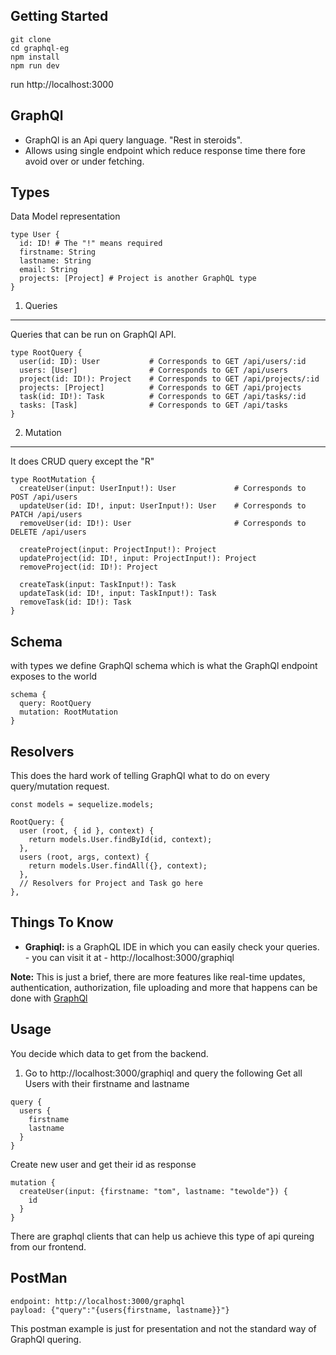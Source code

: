 
Getting Started
---
```
git clone 
cd graphql-eg
npm install
npm run dev
```
run http://localhost:3000

GraphQl
---
*  GraphQl is an Api query language. "Rest in steroids".
*  Allows using single endpoint which reduce response time there fore avoid over or under fetching.

Types
---
Data Model representation
```
type User {
  id: ID! # The "!" means required
  firstname: String
  lastname: String
  email: String
  projects: [Project] # Project is another GraphQL type
}
```

1.  Queries
----
Queries that can be run on GraphQl API.

```
type RootQuery {
  user(id: ID): User           # Corresponds to GET /api/users/:id
  users: [User]                # Corresponds to GET /api/users
  project(id: ID!): Project    # Corresponds to GET /api/projects/:id
  projects: [Project]          # Corresponds to GET /api/projects
  task(id: ID!): Task          # Corresponds to GET /api/tasks/:id
  tasks: [Task]                # Corresponds to GET /api/tasks
}
```
2.  Mutation
----
It does CRUD query except the "R"
```
type RootMutation {
  createUser(input: UserInput!): User             # Corresponds to POST /api/users
  updateUser(id: ID!, input: UserInput!): User    # Corresponds to PATCH /api/users
  removeUser(id: ID!): User                       # Corresponds to DELETE /api/users

  createProject(input: ProjectInput!): Project
  updateProject(id: ID!, input: ProjectInput!): Project
  removeProject(id: ID!): Project
  
  createTask(input: TaskInput!): Task
  updateTask(id: ID!, input: TaskInput!): Task
  removeTask(id: ID!): Task
}
```

Schema
---
with types we define GraphQl schema which is what the GraphQl endpoint exposes to the world
```
schema {
  query: RootQuery
  mutation: RootMutation
}
```

Resolvers
---
This does the hard work of telling GraphQl what to do on every query/mutation request.
```
const models = sequelize.models;

RootQuery: {
  user (root, { id }, context) {
    return models.User.findById(id, context);
  },
  users (root, args, context) {
    return models.User.findAll({}, context);
  },
  // Resolvers for Project and Task go here
},
```


Things To Know
---
-  **Graphiql:** is a GraphQL IDE in which you can easily check your queries. 
        -  you can visit it at - http://localhost:3000/graphiql

**Note:** This is just a brief, there are more features like real-time updates, authentication, authorization, file uploading and more that happens can be done with [GraphQl](https://www.howtographql.com/)


Usage 
---
You decide which data to get from the backend.
1. Go to http://localhost:3000/graphiql and query the following
Get all Users with their firstname and lastname
```
query {
  users {
    firstname
    lastname
  }
}
```

Create new user and get their id as response
```
mutation {
  createUser(input: {firstname: "tom", lastname: "tewolde"}) {
    id
  }
}
```
There are graphql clients that can help us achieve this type of api qureing from our frontend.

PostMan
---
```
endpoint: http://localhost:3000/graphql
payload: {"query":"{users{firstname, lastname}}"}
```
This postman example is just for presentation and not the standard way of GraphQl quering.
